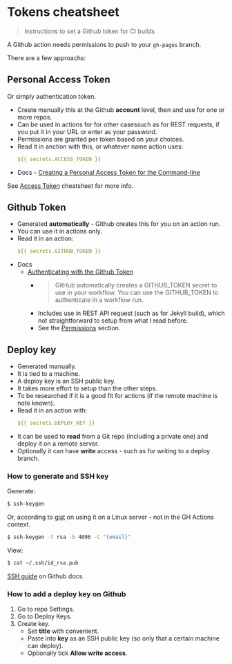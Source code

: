 # Tokens cheatsheet
> Instructions to set a Github token for CI builds

A Github action needs permissions to push to your `gh-pages` branch. 

There are a few approachs:


## Personal Access Token

Or simply authentication token.

- Create manually this at the Github **account** level, then and use for one or more repos. 
- Can be used in actions for for other casessuch as for REST requests, if you put it in your URL or enter as your password.
- Permissions are granted per token based on your choices.
- Read it in anction with this, or whatever name action uses:
     ```yaml
     ${{ secrets.ACCESS_TOKEN }}
     ```
- Docs - [Creating a Personal Access Token for the Command-line](https://help.github.com/en/github/authenticating-to-github/creating-a-personal-access-token-for-the-command-line)

See [Access Token](access_token.md) cheatsheet for more info.


## Github Token

- Generated **automatically** - Github creates this for you on an action run.
- You can use it in actions only.
- Read it in an action:
     ```yaml
     ${{ secrets.GITHUB_TOKEN }}
     ````
- Docs
    - [Authenticating with the Github Token](https://help.github.com/en/actions/configuring-and-managing-workflows/authenticating-with-the-github_token)
        - > GitHub automatically creates a GITHUB_TOKEN secret to use in your workflow. You can use the GITHUB_TOKEN to authenticate in a workflow run.
        - Includes use in REST API request (such as for Jekyll build), which not straightforward to setup from what I read before.
        - See the [Permissions](https://help.github.com/en/actions/configuring-and-managing-workflows/authenticating-with-the-github_token#permissions-for-the-github_token) section.


## Deploy key

- Generated manually.
- It is tied to a machine.
- A deploy key is an SSH public key.
- It takes more effort to setup than the other steps.
- To be researched if it is a good fit for actions (if the remote machine is note known).
- Read it in an action with:
    ```yaml
    ${{ secrets.DEPLOY_KEY }}
    ```
- It can be used to **read** from a Git repo (including a private one) and deploy it on a remote server.
- Optionally it can have **write** access - such as for writing to a deploy branch.


### How to generate and SSH key

Generate:

```sh
$ ssh-keygen
```

Or, according to [gist](https://gist.github.com/zhujunsan/a0becf82ade50ed06115) on using it on a Linux server - not in the GH Actions context.


```sh
$ ssh-keygen -t rsa -b 4096 -C "{email}"
```


View:

```sh
$ cat ~/.ssh/id_rsa.pub
```

[SSH guide](https://help.github.com/en/github/authenticating-to-github/connecting-to-github-with-ssh) on Github docs.


### How to add a deploy key on Github

1. Go to repo Settings.
1. Go to Deploy Keys.
1. Create key.
    - Set **title** with convenient.
    - Paste into **key** as an SSH public key (so only that a certain machine can deploy).
    - Optionally tick **Allow write access**.
    
